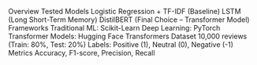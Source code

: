 Overview
Tested Models
Logistic Regression + TF-IDF (Baseline)
LSTM (Long Short-Term Memory)
DistilBERT (Final Choice – Transformer Model)
Frameworks
Traditional ML: Scikit-Learn
Deep Learning: PyTorch
Transformer Models: Hugging Face Transformers
Dataset
10,000 reviews (Train: 80%, Test: 20%)
Labels: Positive (1), Neutral (0), Negative (-1)
Metrics
Accuracy, F1-score, Precision, Recall


